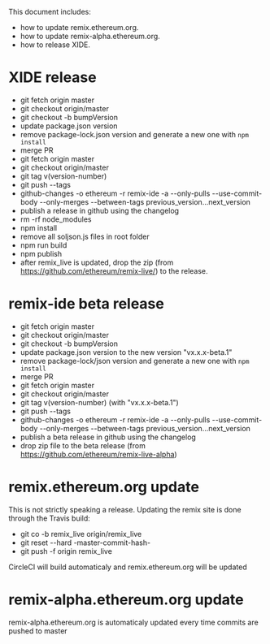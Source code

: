 This document includes:
 - how to update remix.ethereum.org.
 - how to update remix-alpha.ethereum.org.
 - how to release XIDE.

# XIDE release

 - git fetch origin master
 - git checkout origin/master
 - git checkout -b bumpVersion
 - update package.json version
 - remove package-lock.json version and generate a new one with `npm install`
 - merge PR
 - git fetch origin master
 - git checkout origin/master
 - git tag v(version-number)
 - git push --tags
 - github-changes -o ethereum -r remix-ide -a --only-pulls --use-commit-body --only-merges --between-tags previous_version...next_version
 - publish a release in github using the changelog
 - rm -rf node_modules
 - npm install
 - remove all soljson.js files in root folder
 - npm run build
 - npm publish
 - after remix_live is updated, drop the zip (from https://github.com/ethereum/remix-live/) to the release.

# remix-ide beta release
 - git fetch origin master
 - git checkout origin/master
 - git checkout -b bumpVersion
 - update package.json version to the new version "vx.x.x-beta.1"
 - remove package-lock/json version and generate a new one with `npm install`
 - merge PR
 - git fetch origin master
 - git checkout origin/master
 - git tag v(version-number) (with "vx.x.x-beta.1")
 - git push --tags
 - github-changes -o ethereum -r remix-ide -a --only-pulls --use-commit-body --only-merges --between-tags previous_version...next_version
 - publish a beta release in github using the changelog
 - drop zip file to the beta release (from https://github.com/ethereum/remix-live-alpha)
 
# remix.ethereum.org update

This is not strictly speaking a release. Updating the remix site is done through the Travis build:

 - git co -b remix_live origin/remix_live
 - git reset --hard -master-commit-hash-
 - git push -f origin remix_live

 CircleCI will build automaticaly and remix.ethereum.org will be updated

# remix-alpha.ethereum.org update

remix-alpha.ethereum.org is automaticaly updated every time commits are pushed to master
 

